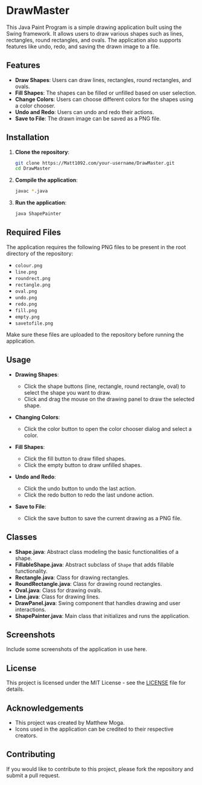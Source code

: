 # DrawMaster

This Java Paint Program is a simple drawing application built using the Swing framework. It allows users to draw various shapes such as lines, rectangles, round rectangles, and ovals. The application also supports features like undo, redo, and saving the drawn image to a file.

## Features

- **Draw Shapes**: Users can draw lines, rectangles, round rectangles, and ovals.
- **Fill Shapes**: The shapes can be filled or unfilled based on user selection.
- **Change Colors**: Users can choose different colors for the shapes using a color chooser.
- **Undo and Redo**: Users can undo and redo their actions.
- **Save to File**: The drawn image can be saved as a PNG file.

## Installation

1. **Clone the repository**:
    ```bash
    git clone https://Matt1092.com/your-username/DrawMaster.git
    cd DrawMaster
    ```

2. **Compile the application**:
    ```bash
    javac *.java
    ```

3. **Run the application**:
    ```bash
    java ShapePainter
    ```

## Required Files

The application requires the following PNG files to be present in the root directory of the repository:
- `colour.png`
- `line.png`
- `roundrect.png`
- `rectangle.png`
- `oval.png`
- `undo.png`
- `redo.png`
- `fill.png`
- `empty.png`
- `savetofile.png`

Make sure these files are uploaded to the repository before running the application.

## Usage

- **Drawing Shapes**:
  - Click the shape buttons (line, rectangle, round rectangle, oval) to select the shape you want to draw.
  - Click and drag the mouse on the drawing panel to draw the selected shape.
  
- **Changing Colors**:
  - Click the color button to open the color chooser dialog and select a color.
  
- **Fill Shapes**:
  - Click the fill button to draw filled shapes.
  - Click the empty button to draw unfilled shapes.
  
- **Undo and Redo**:
  - Click the undo button to undo the last action.
  - Click the redo button to redo the last undone action.
  
- **Save to File**:
  - Click the save button to save the current drawing as a PNG file.

## Classes

- **Shape.java**: Abstract class modeling the basic functionalities of a shape.
- **FillableShape.java**: Abstract subclass of `Shape` that adds fillable functionality.
- **Rectangle.java**: Class for drawing rectangles.
- **RoundRectangle.java**: Class for drawing round rectangles.
- **Oval.java**: Class for drawing ovals.
- **Line.java**: Class for drawing lines.
- **DrawPanel.java**: Swing component that handles drawing and user interactions.
- **ShapePainter.java**: Main class that initializes and runs the application.

## Screenshots

Include some screenshots of the application in use here.

## License

This project is licensed under the MIT License - see the [LICENSE](LICENSE) file for details.

## Acknowledgements

- This project was created by Matthew Moga.
- Icons used in the application can be credited to their respective creators.

## Contributing

If you would like to contribute to this project, please fork the repository and submit a pull request.
